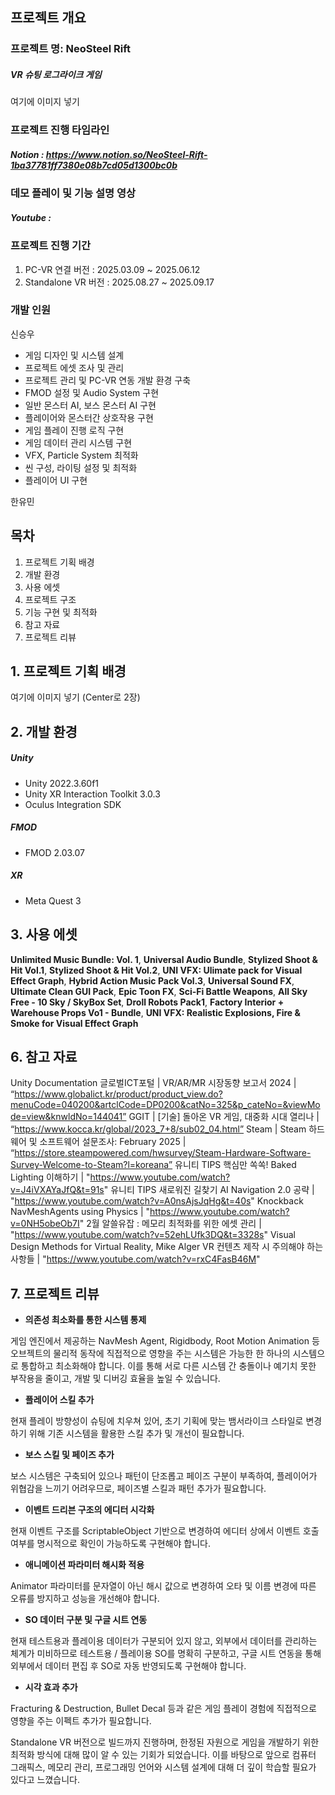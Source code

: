 ## 프로젝트 개요
### 프로젝트 명: NeoSteel Rift
##### VR 슈팅 로그라이크 게임

여기에 이미지 넣기

### 프로젝트 진행 타임라인
##### Notion : https://www.notion.so/NeoSteel-Rift-1ba37781ff7380e08b7cd05d1300bc0b

### 데모 플레이 및 기능 설명 영상
##### Youtube :

### 프로젝트 진행 기간
1. PC-VR 연결 버전 : 2025.03.09 ~ 2025.06.12
2. Standalone VR 버전 : 2025.08.27 ~ 2025.09.17

### 개발 인원
신승우
- 게임 디자인 및 시스템 설계
- 프로젝트 에셋 조사 및 관리
- 프로젝트 관리 및 PC-VR 연동 개발 환경 구축
- FMOD 설정 및 Audio System 구현
- 일반 몬스터 AI, 보스 몬스터 AI 구현
- 플레이어와 몬스터간 상호작용 구현
- 게임 플레이 진행 로직 구현
- 게임 데이터 관리 시스템 구현
- VFX, Particle System 최적화
- 씬 구성, 라이팅 설정 및 최적화
- 플레이어 UI 구현

한유민

## 목차
1. 프로젝트 기획 배경
2. 개발 환경
3. 사용 에셋
4. 프로젝트 구조
5. 기능 구현 및 최적화
6. 참고 자료
7. 프로젝트 리뷰


## 1. 프로젝트 기획 배경
여기에 이미지 넣기 (Center로 2장)
## 2. 개발 환경
##### Unity
- Unity 2022.3.60f1
- Unity XR Interaction Toolkit 3.0.3
- Oculus Integration SDK
  
##### FMOD
- FMOD 2.03.07

##### XR
- Meta Quest 3

## 3. 사용 에셋
**Unlimited Music Bundle: Vol. 1**,     **Universal Audio Bundle**,     **Stylized Shoot & Hit Vol.1**,     **Stylized Shoot & Hit Vol.2**,     **UNI VFX: Ulimate pack for Visual Effect Graph**,     **Hybrid Action Music Pack Vol.3**,     **Universal Sound FX**,     **Ultimate Clean GUI Pack**,      **Epic Toon FX**,     **Sci-Fi Battle Weapons**,     **All Sky Free - 10 Sky / SkyBox Set**,     **Droll Robots Pack1**,     **Factory Interior + Warehouse Props Vo1 - Bundle**,     **UNI VFX: Realistic Explosions, Fire & Smoke for Visual Effect Graph**


## 6. 참고 자료
Unity Documentation
글로벌ICT포털 | VR/AR/MR 시장동향 보고서 2024 | “https://www.globalict.kr/product/product_view.do?menuCode=040200&artclCode=DP0200&catNo=325&p_cateNo=&viewMode=view&knwldNo=144041”
GGIT | [기술] 돌아온 VR 게임, 대중화 시대 열리나 | “https://www.kocca.kr/global/2023_7+8/sub02_04.html”
Steam | Steam 하드웨어 및 소프트웨어 설문조사: February 2025 | “https://store.steampowered.com/hwsurvey/Steam-Hardware-Software-Survey-Welcome-to-Steam?l=koreana”
유니티 TIPS 핵심만 쏙쏙! Baked Lighting 이해하기 | "https://www.youtube.com/watch?v=J4iVXAYaJfQ&t=91s"
유니티 TIPS 새로워진 길찾기 AI Navigation 2.0 공략 | "https://www.youtube.com/watch?v=A0nsAjsJqHg&t=40s"
Knockback NavMeshAgents using Physics | "https://www.youtube.com/watch?v=0NH5obeOb7I"
2월 알쓸유잡 : 메모리 최적화를 위한 에셋 관리 | "https://www.youtube.com/watch?v=52ehLUfk3DQ&t=3328s"
Visual Design Methods for Virtual Reality, Mike Alger
VR 컨텐츠 제작 시 주의해야 하는 사항들 | "https://www.youtube.com/watch?v=rxC4FasB46M"

## 7. 프로젝트 리뷰
- **의존성 최소화를 통한 시스템 통제**
  
게임 엔진에서 제공하는 NavMesh Agent, Rigidbody, Root Motion Animation 등 오브젝트의 물리적 동작에 직접적으로 영향을 주는 시스템은 가능한 한 하나의 시스템으로 통합하고 최소화해야 합니다. 이를 통해 서로 다른 시스템 간 충돌이나 예기치 못한 부작용을 줄이고, 개발 및 디버깅 효율을 높일 수 있습니다.

- **플레이어 스킬 추가**

현재 플레이 방향성이 슈팅에 치우쳐 있어, 초기 기획에 맞는 뱀서라이크 스타일로 변경하기 위해 기존 시스템을 활용한 스킬 추가 및 개선이 필요합니다.

- **보스 스킬 및 페이즈 추가**

보스 시스템은 구축되어 있으나 패턴이 단조롭고 페이즈 구분이 부족하여, 플레이어가 위협감을 느끼기 어려우므로, 페이즈별 스킬과 패턴 추가가 필요합니다.

- **이벤트 드리븐 구조의 에디터 시각화**

현재 이벤트 구조를 ScriptableObject 기반으로 변경하여 에디터 상에서 이벤트 호출 여부를 명시적으로 확인이 가능하도록 구현해야 합니다.

- **애니메이션 파라미터 해시화 적용**

Animator 파라미터를 문자열이 아닌 해시 값으로 변경하여 오타 및 이름 변경에 따른 오류를 방지하고 성능을 개선해야 합니다.

- **SO 데이터 구분 및 구글 시트 연동**

현재 테스트용과 플레이용 데이터가 구분되어 있지 않고, 외부에서 데이터를 관리하는 체계가 미비하므로 테스트용 / 플레이용 SO를 명확히 구분하고, 구글 시트 연동을 통해 외부에서 데이터 편집 후 SO로 자동 반영되도록 구현해야 합니다.

- **시각 효과 추가**
  
Fracturing & Destruction, Bullet Decal 등과 같은 게임 플레이 경험에 직접적으로 영향을 주는 이펙트 추가가 필요합니다.


Standalone VR 버전으로 빌드까지 진행하며, 한정된 자원으로 게임을 개발하기 위한 최적화 방식에 대해 많이 알 수 있는 기회가 되었습니다. 이를 바탕으로 앞으로 컴퓨터 그래픽스, 메모리 관리, 프로그래밍 언어와 시스템 설계에 대해 더 깊이 학습할 필요가 있다고 느꼈습니다.

